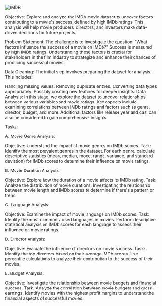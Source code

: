 ![IMDB](https://github.com/forever5981/IMDb-Movie-Analysis/assets/171000527/89209cbc-0fba-44cc-bd8a-f67e3398d5ca)

Objective:
Explore and analyze the IMDb movie dataset to uncover factors contributing to a movie's success, defined by high IMDb ratings. This analysis will help movie producers, directors, and investors make data-driven decisions for future projects.

Problem Statement:
The challenge is to investigate the question: "What factors influence the success of a movie on IMDb?" Success is measured by high IMDb ratings. Understanding these factors is crucial for stakeholders in the film industry to strategize and enhance their chances of producing successful movies.

Data Cleaning:
The initial step involves preparing the dataset for analysis. This includes:

Handling missing values.
Removing duplicate entries.
Converting data types appropriately.
Possibly creating new features for deeper insights.
Data Analysis:
In this stage, we explore the dataset to uncover relationships between various variables and movie ratings. Key aspects include examining correlations between IMDb ratings and factors such as genre, director, budget, and more. Additional factors like release year and cast can also be considered to gain comprehensive insights.

Tasks:

A. Movie Genre Analysis:

Objective: Understand the impact of movie genres on IMDb scores.
Task: Identify the most prevalent genres in the dataset. For each genre, calculate descriptive statistics (mean, median, mode, range, variance, and standard deviation) for IMDb scores to determine their influence on movie ratings.

B. Movie Duration Analysis:

Objective: Explore how the duration of a movie affects its IMDb rating.
Task: Analyze the distribution of movie durations. Investigating the relationship between movie length and IMDb scores to determine if there's a pattern or trend.

C. Language Analysis:

Objective: Examine the impact of movie language on IMDb scores.
Task: Identify the most commonly used languages in movies. Perform descriptive statistical analysis on IMDb scores for each language to assess their influence on movie ratings.

D. Director Analysis:

Objective: Evaluate the influence of directors on movie success.
Task: Identify the top directors based on their average IMDb scores. Use percentile calculations to analyze their contribution to the success of their movies.

E. Budget Analysis:

Objective: Investigate the relationship between movie budgets and financial success.
Task: Analyze the correlation between movie budgets and gross earnings. Identify movies with the highest profit margins to understand the financial aspects of successful movies.
